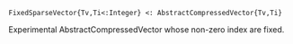 ```
FixedSparseVector{Tv,Ti<:Integer} <: AbstractCompressedVector{Tv,Ti}
```

Experimental AbstractCompressedVector whose non-zero index are fixed.
